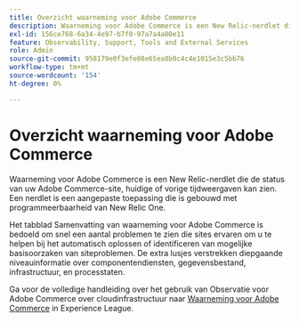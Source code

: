 ```yaml
---
title: Overzicht waarneming voor Adobe Commerce
description: Waarneming voor Adobe Commerce is een New Relic-nerdlet die de status van uw Adobe Commerce-site, huidige of vorige tijdweergaven kan zien. Een nerdlet is een aangepaste toepassing die is gebouwd met programmeerbaarheid van New Relic One.
exl-id: 156ce768-6a34-4e97-b7f0-97a7a4a00e11
feature: Observability, Support, Tools and External Services
role: Admin
source-git-commit: 958179e0f3efe08e65ea8b0c4c4e1015e3c5bb76
workflow-type: tm+mt
source-wordcount: '154'
ht-degree: 0%

---
```


# Overzicht waarneming voor Adobe Commerce

Waarneming voor Adobe Commerce is een New Relic-nerdlet die de status van uw Adobe Commerce-site, huidige of vorige tijdweergaven kan zien. Een nerdlet is een aangepaste toepassing die is gebouwd met programmeerbaarheid van New Relic One.

Het tabblad Samenvatting van waarneming voor Adobe Commerce is bedoeld om snel een aantal problemen te zien die sites ervaren om u te helpen bij het automatisch oplossen of identificeren van mogelijke basisoorzaken van siteproblemen. De extra lusjes verstrekken diepgaande niveauinformatie over componentendiensten, gegevensbestand, infrastructuur, en processtaten.

Ga voor de volledige handleiding over het gebruik van Observatie voor Adobe Commerce over cloudinfrastructuur naar [Waarneming voor Adobe Commerce](https://experienceleague.adobe.com/docs/commerce-operations/tools/observation-for-adobe-commerce/intro.html) in Experience League.
